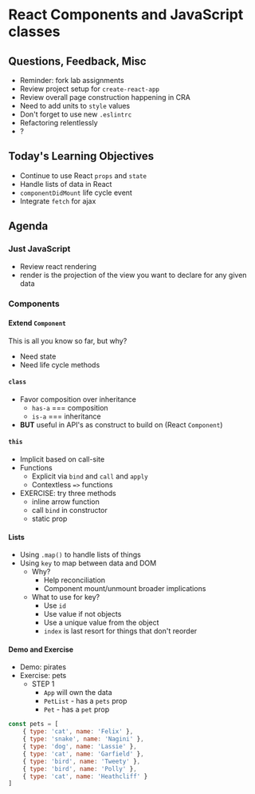 React Components and JavaScript classes
===

## Questions, Feedback, Misc
* Reminder: fork lab assignments
* Review project setup for `create-react-app`
* Review overall page construction happening in CRA
* Need to add units to `style` values
* Don't forget to use new `.eslintrc`
* Refactoring relentlessly
* ?

## Today's Learning Objectives

* Continue to use React `props` and `state`
* Handle lists of data in React
* `componentDidMount` life cycle event
* Integrate `fetch` for ajax

## Agenda

### Just JavaScript

* Review react rendering
* render is the projection of the view you want
to declare for any given data

### Components

#### Extend `Component`

This is all you know so far, but why?
* Need state
* Need life cycle methods

#### `class`
* Favor composition over inheritance
    * `has-a` === composition
    * `is-a` === inheritance
* **BUT** useful in API's as construct to build on (React `Component`)

#### `this`
* Implicit based on call-site
* Functions
	* Explicit via `bind` and `call` and `apply`
	* Contextless `=>` functions
* EXERCISE: try three methods
    * inline arrow function
    * call `bind` in constructor
    * static prop

#### Lists

* Using `.map()` to handle lists of things
* Using `key` to map between data and DOM
    * Why?
        * Help reconciliation
        * Component mount/unmount broader implications
    * What to use for key?
        * Use `id`
        * Use value if not objects
        * Use a unique value from the object
        * `index` is last resort for things that don't reorder

#### Demo and Exercise

* Demo: pirates
* Exercise: pets
    * STEP 1
        * `App` will own the data
        * `PetList` - has a `pets` prop
        * `Pet` - has a `pet` prop

```js
const pets = [
    { type: 'cat', name: 'Felix' },
    { type: 'snake', name: 'Nagini' },
    { type: 'dog', name: 'Lassie' },
    { type: 'cat', name: 'Garfield' },
    { type: 'bird', name: 'Tweety' },
    { type: 'bird', name: 'Polly' },
    { type: 'cat', name: 'Heathcliff' }
]
```




